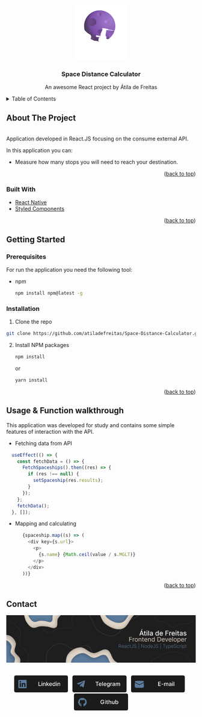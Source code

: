 <div id="top"></div>

<br />
<div align="center">
  <a href="https://github.com/othneildrew/Best-README-Template">
    <img src="./src/assets/Logo.png" alt="Logo" >
  </a>
  <h3 align="center">Space Distance Calculator</h3>

  <p align="center">
    An awesome React project by Átila de Freitas
    <br />
  </p>
</div>

<details>
  <summary>Table of Contents</summary>
  <ol>
    <li>
      <a href="#about-the-project">About The Project</a>
      <ul>
        <li><a href="#built-with">Built With</a></li>
      </ul>
    </li>
    <li>
      <a href="#getting-started">Getting Started</a>
      <ul>
        <li><a href="#prerequisites">Prerequisites</a></li>
        <li><a href="#installation">Installation</a></li>
      </ul>
    </li>
    <li><a href="#usage-&-Function-walkthrough">Usage</a></li>
    <li><a href="#contact">Contact</a></li>
  </ol>
</details>

## About The Project

<div align="center">
</div>
</br>
Application developed in React.JS focusing on the consume external API.

In this application you can:

- Measure how many stops you will need to reach your destination.

<p align="right">(<a href="#top">back to top</a>)</p>

### Built With

- [React Native](https://pt-br.reactjs.org/)
- [Styled Components](https://styled-components.com/)

<p align="right">(<a href="#top">back to top</a>)</p>

## Getting Started

### Prerequisites

For run the application you need the following tool:

- npm
  ```sh
  npm install npm@latest -g
  ```

### Installation

1. Clone the repo

```sh
git clone https://github.com/atiladefreitas/Space-Distance-Calculator.git
```

2. Install NPM packages
   ```sh
   npm install
   ```
   or
   ```sh
   yarn install
   ```

<p align="right">(<a href="#top">back to top</a>)</p>

## Usage & Function walkthrough

This application was developed for study and contains some simple features of interaction with the API.

- Fetching data from API

```javascript
  useEffect(() => {
    const fetchData = () => {
      FetchSpaceships().then((res) => {
        if (res !== null) {
          setSpaceship(res.results);
        }
      });
    };
    fetchData();
  }, []);
```

- Mapping and calculating 

```javascript
      {spaceship.map((s) => (
        <div key={s.url}>
          <p>
            {s.name} {Math.ceil(value / s.MGLT)}
          </p>
        </div>
      ))}
```

<p align="right">(<a href="#top">back to top</a>)</p>

## Contact

<div align="center">

<img src="./src/assets/banner_contact.png" width="900">
</br>
</br>
<p align="center">
<a href="https://www.linkedin.com/in/atilafreitas/"><img src="./src/assets/Linkedin.png"height="45em"/></a>
    &nbsp;
    <a href="https://t.me/atiladefreitas"><img src="./src/assets/Telegram.png"height="45em"/></a>
    &nbsp;
    <a href="mailto:contact@atiladefreitas.co"><img src="./src/assets/E-mail.png" height="45em"/></a>
    &nbsp;
    <a href="https://github.com/atiladefreitas"><img src="./src/assets/Github.png"height="45em"/></a>
</p>
</div>
